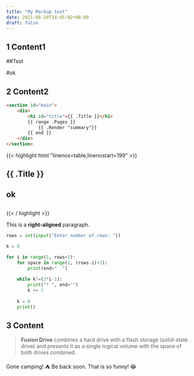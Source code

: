 ```yaml
---
title: "My Markup test"
date: 2021-06-28T14:45:02+08:00
draft: false
---
```




## 1 Content1

##Test


#ok

## 2 Content2

```html
<section id="main">
    <div>
        <h1 id="title">{{ .Title }}</h1>
        {{ range .Pages }}
            {{ .Render "summary"}}
        {{ end }}
    </div>
</section>
```

{{< highlight html "linenos=table,linenostart=199" >}}
<section id="main">
    <div>
        <h1 id="title">{{ .Title }}</h1>
        <h2>ok<h2>
    </div>
</section>
{{< / highlight >}}

This is a **right-aligned** paragraph.


```python
rows = int(input("Enter number of rows: "))

k = 0

for i in range(1, rows+1):
    for space in range(1, (rows-i)+1):
        print(end="  ")
   
    while k!=(2*i-1):
        print("* ", end="")
        k += 1
   
    k = 0
    print()
```

## 3 Content


> **Fusion Drive** combines a hard drive with a flash storage (solid-state drive) and presents it as a single logical volume with the space of both drives combined.

Gone camping! :tent: Be back soon.
That is so funny! :joy:
